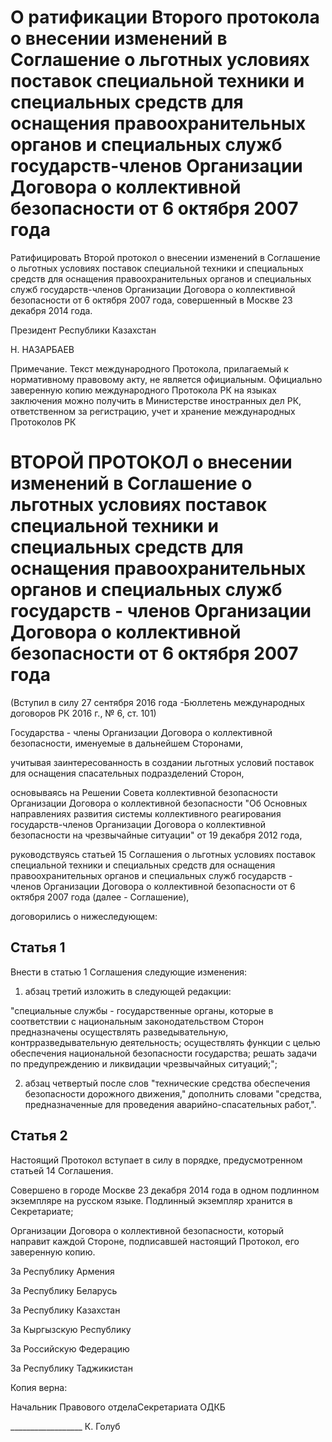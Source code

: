 # О ратификации Второго протокола о внесении изменений в Соглашение о льготных условиях поставок специальной техники и специальных средств для оснащения правоохранительных органов и специальных служб государств-членов Организации Договора о коллективной безопасности от 6 октября 2007 года

Ратифицировать Второй протокол о внесении изменений в Соглашение о льготных условиях поставок специальной техники и специальных средств для оснащения правоохранительных органов и специальных служб государств-членов Организации Договора о коллективной безопасности от 6 октября 2007 года, совершенный в Москве 23 декабря 2014 года.

Пре­зи­дент Рес­пуб­ли­ки Ка­зах­стан

Н. НА­ЗАР­БА­ЕВ

Примечание. Текст международного Протокола, прилагаемый к нормативному правовому акту, не является официальным. Официально заверенную копию международного Протокола РК на языках заключения можно получить в Министерстве иностранных дел РК, ответственном за регистрацию, учет и хранение международных Протоколов РК

# ВТОРОЙ ПРОТОКОЛ о внесении изменений в Соглашение о льготных условиях поставок специальной техники и специальных средств для оснащения правоохранительных органов и специальных служб государств - членов Организации Договора о коллективной безопасности от 6 октября 2007 года

(Вступил в силу 27 сентября 2016 года -Бюллетень международных договоров РК 2016 г., № 6, ст. 101)

Государства - члены Организации Договора о коллективной безопасности, именуемые в дальнейшем Сторонами,

учитывая заинтересованность в создании льготных условий поставок для оснащения спасательных подразделений Сторон,

основываясь на Решении Совета коллективной безопасности Организации Договора о коллективной безопасности "Об Основных направлениях развития системы коллективного реагирования государств-членов Организации Договора о коллективной безопасности на чрезвычайные ситуации" от 19 декабря 2012 года,

руководствуясь статьей 15 Соглашения о льготных условиях поставок специальной техники и специальных средств для оснащения правоохранительных органов и специальных служб государств - членов Организации Договора о коллективной безопасности от 6 октября 2007 года (далее - Соглашение),

договорились о нижеследующем:

## Статья 1

Внести в статью 1 Соглашения следующие изменения:

1) абзац третий изложить в следующей редакции:

"специальные службы - государственные органы, которые в соответствии с национальным законодательством Сторон предназначены осуществлять разведывательную, контрразведывательную деятельность; осуществлять функции с целью обеспечения национальной безопасности государства; решать задачи по предупреждению и ликвидации чрезвычайных ситуаций;";

2) абзац четвертый после слов "технические средства обеспечения безопасности дорожного движения," дополнить словами "средства, предназначенные для проведения аварийно-спасательных работ,".

## Статья 2

Настоящий Протокол вступает в силу в порядке, предусмотренном статьей 14 Соглашения.

Совершено в городе Москве 23 декабря 2014 года в одном подлинном экземпляре на русском языке. Подлинный экземпляр хранится в Секретариате;

Организации Договора о коллективной безопасности, который направит каждой Стороне, подписавшей настоящий Протокол, его заверенную копию.

За Рес­пуб­ли­ку Ар­ме­ния

За Рес­пуб­ли­ку Бе­ла­русь

За Рес­пуб­ли­ку Ка­зах­стан

За Кыр­гыз­скую Рес­пуб­ли­ку

За Рос­сий­скую Фе­де­ра­цию

За Рес­пуб­ли­ку Та­джи­ки­стан

Ко­пия вер­на:

На­чаль­ник Пра­во­во­го от­де­лаСек­ре­та­ри­а­та ОДКБ

__________________ К. Го­луб

